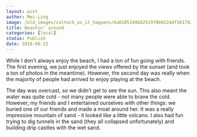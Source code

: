 ```yaml
---
layout: post
author: Mei-Ling
image: /old_images/caltech_as_it_happens/6a0105349b8251970b0224df361782200b.jpg
title: Beachin’ around
categories: [local]
status: Publish
date: 2018-06-22
---
```


While I don’t always enjoy the beach, I had a ton of fun going with friends. The first evening, we just enjoyed the views offered by the sunset (and took a ton of photos in the meantime). However, the second day was really when the majority of people had arrived to enjoy playing at the beach.

The day was overcast, so we didn’t get to see the sun. This also meant the water was quite cold - not many people were able to brave the cold. However, my friends and I entertained ourselves with other things: we buried one of our friends and made a moat around her. It was a really impressive mountain of sand - it looked like a little volcano. I also had fun trying to dig tunnels in the sand (they all collapsed unfortunately) and building drip castles with the wet sand.

